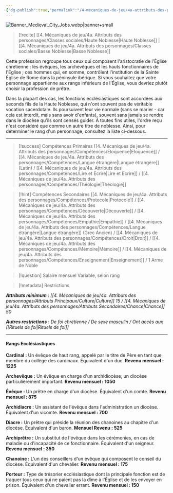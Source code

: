 ```yaml
---
{"dg-publish":true,"permalink":"/4-mecaniques-de-jeu/4a-attributs-des-personnages/metiers/clerc/"}
---
```


![Banner_Medieval_City_Jobs.webp|banner+small](/img/user/Z.%20Ressources/Banner_Medieval_City_Jobs.webp)

>[!recite] [[4. Mécaniques de jeu/4a. Attributs des personnages/Classes sociales/Haute Noblesse\|Haute Noblesse]] | [[4. Mécaniques de jeu/4a. Attributs des personnages/Classes sociales/Basse Noblesse\|Basse Noblesse]]

Cette profession regroupe tous ceux qui composent l'aristocratie de l'Église chrétienne : les évêques, les archevêques et les hauts fonctionnaires de l'Église ; ces hommes qui, en somme, contrôlent l'institution de la Sainte Église de Rome dans la péninsule ibérique. Si vous souhaitez que votre personnage appartienne aux rangs inférieurs de l'Église, vous devriez plutôt choisir la profession de prêtre.

Dans la plupart des cas, les fonctions ecclésiastiques sont accordées aux seconds fils de la Haute Noblesse, qui n'ont souvent pas de véritable vocation sacerdotale. Ils poursuivent leur vie normale (sans se marier - car cela est interdit, mais sans avoir d'enfants), souvent sans jamais se rendre dans le diocèse qu'ils sont censés guider. À toutes fins utiles, l'ordre reçu n'est considéré que comme un autre titre de noblesse. Ainsi, pour déterminer le rang d'un personnage, consultez la liste ci-dessous.

---

>[!success] Compétences Primaires
> [[4. Mécaniques de jeu/4a. Attributs des personnages/Compétences/Eloquence\|Eloquence]] / [[4. Mécaniques de jeu/4a. Attributs des personnages/Compétences/Langue étrangère\|Langue étrangère]] (Latin) / [[4. Mécaniques de jeu/4a. Attributs des personnages/Compétences/Lire et Ecrire\|Lire et Ecrire]] / [[4. Mécaniques de jeu/4a. Attributs des personnages/Compétences/Théologie\|Théologie]] 

>[!hint] Compétences Secondaires
> [[4. Mécaniques de jeu/4a. Attributs des personnages/Compétences/Protocole\|Protocole]] / [[4. Mécaniques de jeu/4a. Attributs des personnages/Compétences/Découverte\|Découverte]] / [[4. Mécaniques de jeu/4a. Attributs des personnages/Compétences/Empathie\|Empathie]] / [[4. Mécaniques de jeu/4a. Attributs des personnages/Compétences/Langue étrangère\|Langue étrangère]] (Grec Ancien) / [[4. Mécaniques de jeu/4a. Attributs des personnages/Compétences/Droit\|Droit]]  / [[4. Mécaniques de jeu/4a. Attributs des personnages/Compétences/Mémoire\|Mémoire]] / [[4. Mécaniques de jeu/4a. Attributs des personnages/Compétences/Enseignement\|Enseignement]] / 1 Arme de Noble

>[!question] Salaire mensuel 
> Variable, selon rang

>[!metadata] Restrictions

***Attributs minimum*** : *[[4. Mécaniques de jeu/4a. Attributs des personnages/Attributs Principaux/Culture\|Culture]] 15 / [[4. Mécaniques de jeu/4a. Attributs des personnages/Attributs Secondaires/Chance\|Chance]] 50*

***Autres restrictions*** : *De foi chrétienne / De sexe masculin / Ont accès aux [[Rituels de foi\|Rituels de foi]]*

---

#### Rangs Ecclésiastiques

**Cardinal :** Un évêque de haut rang, appelé par le titre de Père en tant que membre du collège des cardinaux. Équivalent d'un duc. **Revenu mensuel : 1225**

**Archevêque :** Un évêque en charge d'un archidiocèse, un diocèse particulièrement important. 
**Revenu mensuel : 1050**

**Évêque :** Un prêtre en charge d'un diocèse. Équivalent d'un comte. 
**Revenu mensuel : 875**

**Archidiacre :** Un assistant de l'évêque dans l'administration un diocèse. Équivalent d'un vicomte. 
**Revenu mensuel : 700**

**Diacre :** Un prêtre qui préside la réunion des chanoines au chapitre d'un diocèse. Équivalent d'un baron. 
**Mensuel Revenu : 525**

**Archiprêtre :** Un substitut de l'évêque dans les cérémonies, en cas de maladie ou d'incapacité de ce fonctionnaire. Équivalent d'un seigneur. **Revenu mensuel : 350**

**Chanoine :** L'un des conseillers d'un évêque qui composent le conseil du diocèse. Équivalent d'un chevalier. 
**Revenu mensuel : 175**

**Porteur :** Type de trésorier ecclésiastique dont la principale fonction est de traquer tous ceux qui ne paient pas la dîme à l'Église et de les envoyer en prison. Équivalent d'un chevalier errant. 
**Revenu mensuel : 150**
